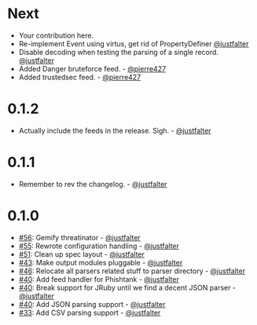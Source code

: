 Next
====

* Your contribution here.
* Re-implement Event using virtus, get rid of PropertyDefiner [@justfalter](https://github.com/justfalter)
* Disable decoding when testing the parsing of a single record. [@justfalter](https://github.com/justfalter)
* Added Danger bruteforce feed. - [@pierre427](https://github.com/pierre427)
* Added trustedsec feed. - [@pierre427](https://github.com/pierre427)

0.1.2
====

* Actually include the feeds in the release. Sigh. - [@justfalter](https://github.com/justfalter)

0.1.1
====

* Remember to rev the changelog. - [@justfalter](https://github.com/justfalter)

0.1.0
====

* [#56](https://github.com/cikl/threatinator/pull/56): Gemify threatinator - [@justfalter](https://github.com/justfalter)
* [#55](https://github.com/cikl/threatinator/pull/55): Rewrote configuration handling - [@justfalter](https://github.com/justfalter)
* [#51](https://github.com/cikl/threatinator/pull/51): Clean up spec layout - [@justfalter](https://github.com/justfalter)
* [#43](https://github.com/cikl/threatinator/issues/43): Make output modules pluggable - [@justfalter](https://github.com/justfalter)
* [#46](https://github.com/cikl/threatinator/pull/46): Relocate all parsers related stuff to parser directory - [@justfalter](https://github.com/justfalter)
* [#40](https://github.com/cikl/threatinator/pull/40): Add feed handler for Phishtank - [@justfalter](https://github.com/justfalter)
* [#40](https://github.com/cikl/threatinator/pull/40): Break support for JRuby until we find a decent JSON parser - [@justfalter](https://github.com/justfalter)
* [#40](https://github.com/cikl/threatinator/pull/40): Add JSON parsing support - [@justfalter](https://github.com/justfalter)
* [#33](https://github.com/cikl/threatinator/pull/33): Add CSV parsing support - [@justfalter](https://github.com/justfalter)

